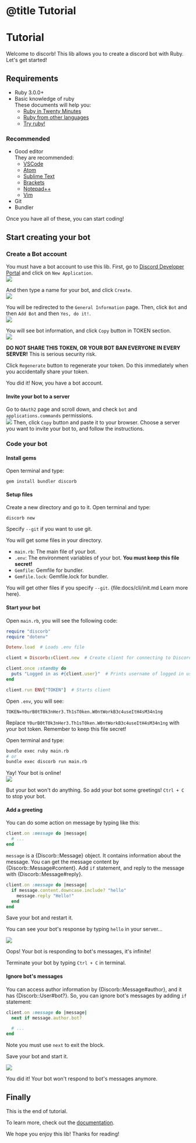 # @title Tutorial

# Tutorial

Welcome to discorb! This lib allows you to create a discord bot with Ruby.
Let's get started!

## Requirements

- Ruby 3.0.0+
- Basic knowledge of ruby  
    These documents will help you:
    - [Ruby in Twenty Minutes](https://www.ruby-lang.org/en/documentation/quickstart/)
    - [Ruby from other languages](https://www.ruby-lang.org/en/documentation/ruby-from-other-languages/)
    - [Try ruby!](https://try.ruby-lang.org/)

### Recommended

- Good editor  
    They are recommended:
    - [VSCode](https://code.visualstudio.com/)
    - [Atom](https://atom.io/)
    - [Sublime Text](https://www.sublimetext.com/)
    - [Brackets](https://brackets.io/)
    - [Notepad++](https://notepad-plus-plus.org/)
    - [Vim](https://www.vim.org/)
- Git
- Bundler

Once you have all of these, you can start coding!

## Start creating your bot

### Create a Bot account

You must have a bot account to use this lib. First, go to [Discord Developer Portal](https://discord.com/developers/applications) and click on `New Application`.  
![](./assets/01_new_app.png)

And then type a name for your bot, and click `Create`.  
![](./assets/02_bot_name.png)

You will be redirected to the `General Information` page.
Then, click `Bot` and then `Add Bot` and then `Yes, do it!`.  
![](./assets/03_add_bot.png)

You will see bot information, and click `Copy` button in TOKEN section.  
![](./assets/04_token_copy.png)

**DO NOT SHARE THIS TOKEN, OR YOUR BOT BAN EVERYONE IN EVERY SERVER!**
This is serious security risk.

Click `Regenerate` button to regenerate your token. Do this immediately when you accidentally share your token.

You did it! Now, you have a bot account.

#### Invite your bot to a server

Go to `OAuth2` page and scroll down, and check `bot` and `applications.commands` permissions.  
![](./assets/05_oauth.png)
Then, click `Copy` button and paste it to your browser.
Choose a server you want to invite your bot to, and follow the instructions.

### Code your bot

#### Install gems

Open terminal and type:

```
gem install bundler discorb
```

#### Setup files

Create a new directory and go to it.
Open terminal and type:

```
discorb new
```

Specify `--git` if you want to use git.

You will get some files in your directory.

- `main.rb`: The main file of your bot.
- `.env`: The environment variables of your bot. **You must keep this file secret!**
- `Gemfile`: Gemfile for bundler.
- `Gemfile.lock`: Gemfile.lock for bundler.

You will get other files if you specify `--git`.
{file:docs/cli/init.md Learn more here}.

#### Start your bot

Open `main.rb`, you will see the following code:

```ruby
require "discorb"
require "dotenv"

Dotenv.load  # Loads .env file

client = Discorb::Client.new  # Create client for connecting to Discord

client.once :standby do
  puts "Logged in as #{client.user}"  # Prints username of logged in user
end

client.run ENV["TOKEN"]  # Starts client
```

Open `.env`, you will see:

```
TOKEN=Y0urB0tT0k3nHer3.Th1sT0ken.W0ntWorkB3c4useItH4sM34n1ng
```

Replace `Y0urB0tT0k3nHer3.Th1sT0ken.W0ntWorkB3c4useItH4sM34n1ng` with your bot token.
Remember to keep this file secret!

Open terminal and type:

```sh
bundle exec ruby main.rb
# or
bundle exec discorb run main.rb
```

Yay! Your bot is online!  
![](./assets/06_online.png)

But your bot won't do anything.
So add your bot some greetings!
`Ctrl + C` to stop your bot.

#### Add a greeting

You can do some action on message by typing like this:

```ruby
client.on :message do |message|
  # ...
end
```

`message` is a {Discorb::Message} object. It contains information about the message.
You can get the message content by {Discorb::Message#content}.
Add `if` statement, and reply to the message with {Discorb::Message#reply}.

```ruby
client.on :message do |message|
  if message.content.downcase.include? "hello"
    message.reply "Hello!"
  end
end
```

Save your bot and restart it.

You can see your bot's response by typing `hello` in your server...  

![](./assets/07_hello_infinite.png)

Oops! Your bot is responding to bot's messages, it's infinite!

Terminate your bot by typing `Ctrl + C` in terminal.

#### Ignore bot's messages

You can access author information by {Discorb::Message#author}, and it has {Discorb::User#bot?}.
So, you can ignore bot's messages by adding `if` statement:

```ruby
client.on :message do |message|
  next if message.author.bot?

  # ...
end
```

Note you must use `next` to exit the block.

Save your bot and start it.

![](./assets/08_hello_once.png)

You did it! Your bot won't respond to bot's messages anymore.

## Finally

This is the end of tutorial.

To learn more, check out the [documentation](https://discorb-lib.github.io/).

We hope you enjoy this lib! Thanks for reading!
